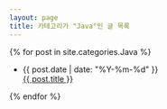 ```yaml
---
layout: page
title: 카테고리가 "Java"인 글 목록
---
```

<!-- .code is a class with one font-family property. -->
<section>
	{% for post in site.categories.Java %}	
		<ul>
			<li>
				<div class="post-date code">
					<span>{{ post.date | date: "%Y-%m-%d" }}</span>
				</div>
				<div class="title">
					<a href="{{ post.url | prepend: site.baseurl | prepend: site.url }}">{{ post.title }}</a>
				</div>
			</li>
		</ul>
	{% endfor %}
</section>
